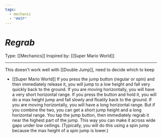```yaml
---
tags:
  - mechanic
  - "#WIP"
---
```

# _Regrab_

Type: [[Mechanics]]
Inspired by: [[Super Mario World]]

----

This doesn't work well with [[Double Jump]], need to decide which to keep



* [[Super Mario World]]
	If you press the jump button (regular or spin) and then immediately release it, you will jump to a low height and fall very quickly back to the ground. If you are moving horizontally, you will have a very short horizontal range.
	If you press the button and hold it, you will do a max height jump and fall slowly and floatily back to the ground. If you are moving horizontally, you will have a long horizontal range.
	But if you combine the two, you can get a short jump height and a long horizontal range. You tap the jump button, then immediately regrab it near the highest part of the jump. This way you can make it across wide gaps under low ceilings. (Typically, you will do this using a spin jump because the max height of a spin jump is lower.)
